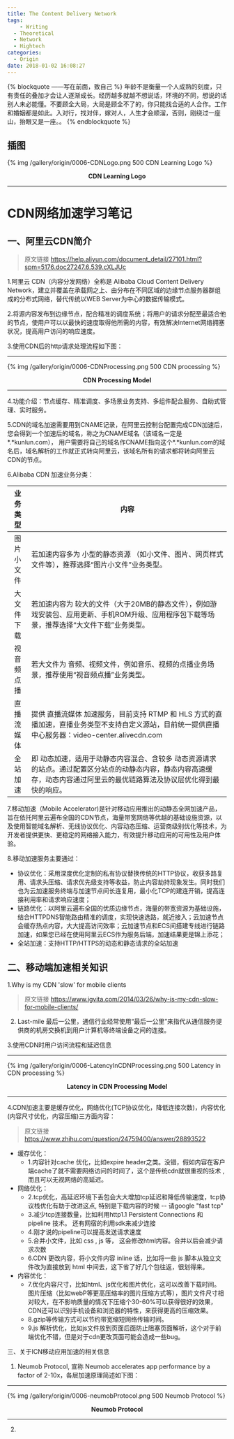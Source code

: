 ```yaml
---
title: The Content Delivery Network
tags: 
	- Writing
  - Theoretical
  - Network
  - Hightech
categories:
  - Origin
date: 2018-01-02 16:08:27
---
```


{% blockquote ——写在前面，致自己 %}
年龄不是衡量一个人成熟的刻度，只有责任的叠加才会让人逐渐成长。 ​​​​经历越多就越不想说话，环境的不同，想说的话别人未必能懂。不要顾全大局，大局是顾全不了的，你只能找合适的人合作。工作和婚姻都是如此。入对行，找对伴，嫁对人，人生才会顺溜，否则，刚绕过一座山，抬眼又是一座。。
{% endblockquote %}

<!-- more -->

## 插图


{% img /gallery/origin/0006-CDNLogo.png 500 CDN Learning Logo %}
<p align="center"><b>CDN Learning Logo</b></p>

-----

# CDN网络加速学习笔记

## 一、阿里云CDN简介

> 原文链接 https://help.aliyun.com/document_detail/27101.html?spm=5176.doc27247.6.539.cXLJUc

1.阿里云 CDN（内容分发网络）全称是 Alibaba Cloud Content Delivery Network，建立并覆盖在承载网之上、由分布在不同区域的边缘节点服务器群组成的分布式网络，替代传统以WEB Server为中心的数据传输模式。

2.将源内容发布到边缘节点，配合精准的调度系统；将用户的请求分配至最适合他的节点，使用户可以以最快的速度取得他所需的内容，有效解决Internet网络拥塞状况，提高用户访问的响应速度。

3.使用CDN后的http请求处理流程如下图：

-----

 {% img /gallery/origin/0006-CDNProcessing.png 500 CDN processing %}
 <p align="center"><b>CDN Processing Model</b></p>

-----

4.功能介绍：节点缓存、精准调度、多场景业务支持、多组件配合服务、自助式管理、实时服务。

5.CDN的域名加速需要用到CNAME记录，在阿里云控制台配置完成CDN加速后，您会得到一个加速后的域名，称之为CNAME域名（该域名一定是\*.\*kunlun.com）， 用户需要将自己的域名作CNAME指向这个\*.\*kunlun.com的域名后，域名解析的工作就正式转向阿里云，该域名所有的请求都将转向阿里云CDN的节点。

6.Alibaba CDN 加速业务分类：

|  业务类型  | 内容                                                                                                                                                                        |
|:-----:| -------------------------------------------------------------------------------------- |
| 图片小文件 | 若加速内容多为 小型的静态资源 （如小文件、图片、网页样式文件等），推荐选择“图片小文件”业务类型。                                                                            |
| 大文件下载 | 若加速内容为 较大的文件（大于20MB的静态文件），例如游戏安装包、应用更新、手机ROM升级、应用程序包下载等场景，推荐选择“大文件下载”业务类型。                                  |
| 视音频点播 | 若大文件为 音频、视频文件，例如音乐、视频的点播业务场景，推荐使用“视音频点播”业务类型。                                                                                     |
| 直播流媒体 | 提供 直播流媒体 加速服务，目前支持 RTMP 和 HLS 方式的直播加速，直播业务类型不支持自定义源站，目前统一提供直播中心服务器：video-center.alivecdn.com                          |
|  全站加速  | 即 动态加速，适用于动静态内容混合、含较多 动态资源请求 的站点。通过配置区分站点的动静态内容，静态内容高速缓存，动态内容通过阿里云的最优链路算法及协议层优化得到最快的响应。 |

7.移动加速（Mobile Accelerator)是针对移动应用推出的动静态全网加速产品，旨在依托阿里云遍布全国的CDN节点，海量带宽网络等优越的基础设施资源，以及使用智能域名解析、无线协议优化、内容动态压缩、运营商级别优化等技术，为开发者提供更快、更稳定的网络接入能力，有效提升移动应用的可用性及用户体验。

8.移动加速服务主要通过：
 - 协议优化：采用深度优化定制的私有协议替换传统的HTTP协议，收获多路复用、请求头压缩、请求优先级支持等收益，防止内容劫持现象发生。同时我们也为云加速服务终端与加速节点间长连复用，最小化TCP的建连开销，提高连接利用率和请求响应速度；
 - 链路优化：以阿里云遍布全国的优质边缘节点，海量的带宽资源为基础设施，结合HTTPDNS智能路由精准的调度，实现快速选路，就近接入；云加速节点会缓存热点内容，大大提高访问效率；云加速节点和ECS间搭建专线进行链路加速，如果您已经在使用阿里云ECS作为服务后端，加速结果更是锦上添花；
 - 全站加速：支持HTTP/HTTPS的动态和静态请求的全站加速

## 二、移动端加速相关知识

1.Why is my CDN 'slow' for mobile clients
> 原文链接 https://www.igvita.com/2014/03/26/why-is-my-cdn-slow-for-mobile-clients/

2. Last-mile 最后一公里，通信行业经常使用“最后一公里”来指代从通信服务提供商的机房交换机到用户计算机等终端设备之间的连接。

3.使用CDN时用户访问流程和延迟信息

-----

 {% img /gallery/origin/0006-LatencyInCDNProcessing.png 500 Latency in CDN processing %}
 <p align="center"><b>Latency in CDN Processing Model</b></p>

-----

4.CDN加速主要是缓存优化，网络优化(TCP协议优化，降低连接次数)，内容优化(内容尺寸优化，内容压缩)三方面内容：
> 原文链接 https://www.zhihu.com/question/24759400/answer/28893522

 - 缓存优化：
   - 1.内容针对cache 优化，比如expire header之类。没错，假如内容在客户端cache了就不需要网络访问的时间了，这个是传统cdn就很重视的技术 , 而且可以无视网络的高延迟。
 - 网络优化：
    - 2.tcp优化，高延迟环境下丢包会大大增加tcp延迟和降低传输速度，tcp协议栈优化有助于改进这点, 特别是下载内容的时候 -- 请google "fast tcp"
   - 3.减少tcp连接数量，比如利用http1.1 Persistent Connections 和 pipeline 技术。 还有网宿的利用sdk来减少连接
   - 4.刚才说的pipeline可以提高发送请求速度
   - 5.合并小文件，比如 css , js 等， 这会修改html内容。合并以后会减少请求次数
   - 6.CDN 更改内容，将小文件内容 inline 话，比如将一些 js 脚本从独立文件改为直接放到 html 中间去，这下省了好几个包往返，很划得来。
 - 内容优化：
   - 7.优化内容尺寸，比如html、js优化和图片优化，这可以改善下载时间。 图片压缩（比如webP等更高压缩率的图片压缩方式等），图片文件尺寸相对较大，在不影响质量的情况下压缩个30-60%可以获得很好的效果，CDN还可以识别手机设备和浏览器的特性，来获得更高的压缩效果。
   - 8.gzip等传输方式可以节约带宽缩短网络传输时间。
   - 9.js 解析优化，比如js文件放到页面后面防止阻塞页面解析，这个对于前端优化不错，但是对于cdn更改页面可能会造成一些bug。

三、关于ICN移动应用加速的相关信息

1. Neumob Protocol, 宣称 Neumob accelerates app performance by a factor of 2-10x，各层加速原理简述如下图：
-----

 {% img /gallery/origin/0006-neumobProtocol.png 500 Neumob Protocol %}
 <p align="center"><b>Neumob Protocol</b></p>
 
-----

2. 
